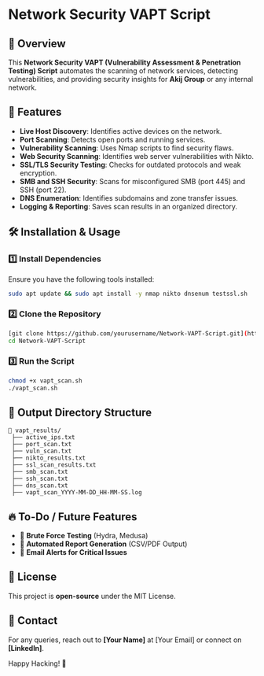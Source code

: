 # Network Security VAPT Script

## 📌 Overview
This **Network Security VAPT (Vulnerability Assessment & Penetration Testing) Script** automates the scanning of network services, detecting vulnerabilities, and providing security insights for **Akij Group** or any internal network.

## 🚀 Features
- **Live Host Discovery**: Identifies active devices on the network.
- **Port Scanning**: Detects open ports and running services.
- **Vulnerability Scanning**: Uses Nmap scripts to find security flaws.
- **Web Security Scanning**: Identifies web server vulnerabilities with Nikto.
- **SSL/TLS Security Testing**: Checks for outdated protocols and weak encryption.
- **SMB and SSH Security**: Scans for misconfigured SMB (port 445) and SSH (port 22).
- **DNS Enumeration**: Identifies subdomains and zone transfer issues.
- **Logging & Reporting**: Saves scan results in an organized directory.

## 🛠️ Installation & Usage
### 1️⃣ Install Dependencies
Ensure you have the following tools installed:
```bash
sudo apt update && sudo apt install -y nmap nikto dnsenum testssl.sh
```

### 2️⃣ Clone the Repository
```bash
[git clone https://github.com/yourusername/Network-VAPT-Script.git](https://github.com/boniyeamincse/Network_vapt_automated.git)
cd Network-VAPT-Script
```

### 3️⃣ Run the Script
```bash
chmod +x vapt_scan.sh
./vapt_scan.sh
```

## 📂 Output Directory Structure
```
📁 vapt_results/
 ├── active_ips.txt
 ├── port_scan.txt
 ├── vuln_scan.txt
 ├── nikto_results.txt
 ├── ssl_scan_results.txt
 ├── smb_scan.txt
 ├── ssh_scan.txt
 ├── dns_scan.txt
 ├── vapt_scan_YYYY-MM-DD_HH-MM-SS.log
```

## 🔥 To-Do / Future Features
- 🔹 **Brute Force Testing** (Hydra, Medusa)
- 🔹 **Automated Report Generation** (CSV/PDF Output)
- 🔹 **Email Alerts for Critical Issues**

## 📜 License
This project is **open-source** under the MIT License.

## 📧 Contact
For any queries, reach out to **[Your Name]** at [Your Email] or connect on **[LinkedIn]**.

Happy Hacking! 🚀

